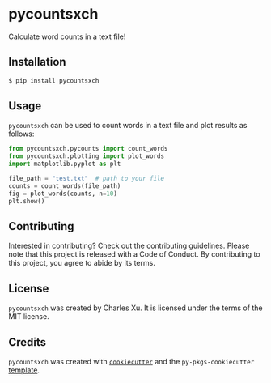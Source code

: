 # pycountsxch

Calculate word counts in a text file!

## Installation

```bash
$ pip install pycountsxch
```

## Usage

`pycountsxch` can be used to count words in a text file and plot results
as follows:

```python
from pycountsxch.pycounts import count_words
from pycountsxch.plotting import plot_words
import matplotlib.pyplot as plt

file_path = "test.txt"  # path to your file
counts = count_words(file_path)
fig = plot_words(counts, n=10)
plt.show()
```

## Contributing

Interested in contributing? Check out the contributing guidelines. 
Please note that this project is released with a Code of Conduct. 
By contributing to this project, you agree to abide by its terms.

## License

`pycountsxch` was created by Charles Xu. It is licensed under the terms
of the MIT license.

## Credits

`pycountsxch` was created with 
[`cookiecutter`](https://cookiecutter.readthedocs.io/en/latest/) and 
the `py-pkgs-cookiecutter` 
[template](https://github.com/py-pkgs/py-pkgs-cookiecutter).